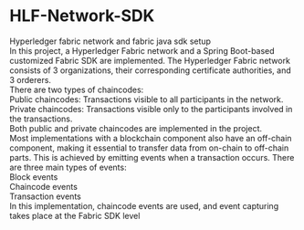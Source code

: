 # HLF-Network-SDK
Hyperledger fabric network and fabric java sdk setup
<br>
In this project, a Hyperledger Fabric network and a Spring Boot-based customized Fabric SDK are implemented. The Hyperledger Fabric network consists of 3 organizations, their corresponding certificate authorities, and 3 orderers.
<br>
There are two types of chaincodes: <br>
Public chaincodes: Transactions visible to all participants in the network. <br>
Private chaincodes: Transactions visible only to the participants involved in the transactions. <br>
Both public and private chaincodes are implemented in the project.<br>
 Most implementations with a blockchain component also have an off-chain component, making it essential to transfer data from on-chain to off-chain parts. This is achieved by emitting events when a transaction occurs. There are three main types of events:<br>
Block events <br>
Chaincode events <br>
Transaction events <br>
In this implementation, chaincode events are used, and event capturing takes place at the Fabric SDK level
